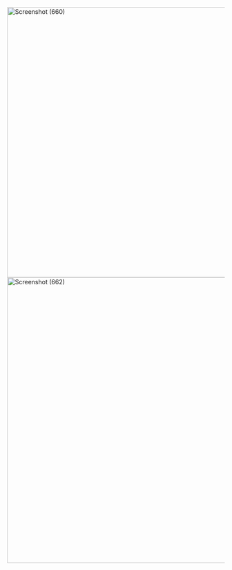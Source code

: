 <img width="1366" height="625" alt="Screenshot (660)" src="https://github.com/user-attachments/assets/79d1a751-c1f7-4b04-b289-50ea0a6fa29b" />

<img width="1366" height="661" alt="Screenshot (662)" src="https://github.com/user-attachments/assets/9ee9ba75-26c2-4193-9d2d-4de867f68400" />
